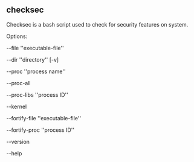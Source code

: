 ## checksec

Checksec is a bash script used to check for security features on system.

Options:

  --file ''executable-file''
  
  --dir ''directory'' [-v]
  
  --proc ''process name''
  
  --proc-all
  
  --proc-libs ''process ID''
  
  --kernel
  
  --fortify-file ''executable-file''
  
  --fortify-proc ''process ID''
  
  --version
  
  --help
